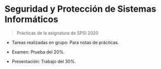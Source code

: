 # Seguridad y Protección de Sistemas Informáticos

> Prácticas de la asignatura de SPSI 2020

- Tareas realizadas en grupo: Para notas de prácticas.

- Examen: Prueba del 20%.

- Presentación: Trabajo del 30%.